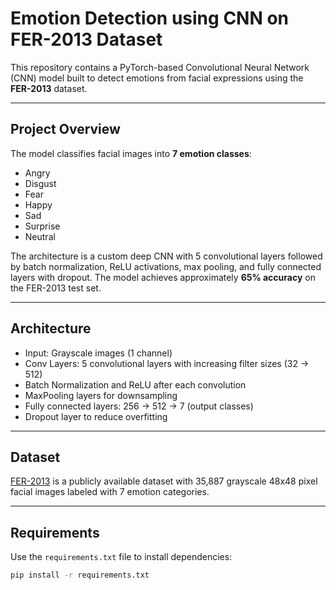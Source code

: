 # Emotion Detection using CNN on FER-2013 Dataset

This repository contains a PyTorch-based Convolutional Neural Network (CNN) model built to detect emotions from facial expressions using the **FER-2013** dataset.

---

## Project Overview

The model classifies facial images into **7 emotion classes**:
- Angry
- Disgust
- Fear
- Happy
- Sad
- Surprise
- Neutral

The architecture is a custom deep CNN with 5 convolutional layers followed by batch normalization, ReLU activations, max pooling, and fully connected layers with dropout. The model achieves approximately **65% accuracy** on the FER-2013 test set.

---

## Architecture

- Input: Grayscale images (1 channel)
- Conv Layers: 5 convolutional layers with increasing filter sizes (32 → 512)
- Batch Normalization and ReLU after each convolution
- MaxPooling layers for downsampling
- Fully connected layers: 256 → 512 → 7 (output classes)
- Dropout layer to reduce overfitting

---

## Dataset

[FER-2013](https://www.kaggle.com/datasets/msambare/fer2013) is a publicly available dataset with 35,887 grayscale 48x48 pixel facial images labeled with 7 emotion categories.

---

## Requirements

Use the `requirements.txt` file to install dependencies:

```bash
pip install -r requirements.txt
